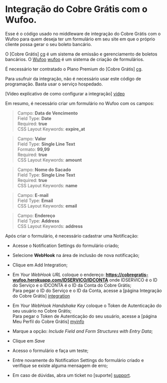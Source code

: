 Integração do Cobre Grátis com o Wufoo.
=================

Esse é o código usado no middleware de integração do Cobre Grátis com o Wufoo para quem deseja ter um formulário em seu site em que o próprio cliente possa gerar o seu boleto bancário.

O [Cobre Grátis] [cg] é um sistema de emissão e gerenciamento de boletos bancários.
O [Wufoo] [wufoo] é um sistema de criação de formulários.

É necessário ter contratado o Plano Premium do [Cobre Grátis] [cg].

Para usufruir da integração, não é necessário usar este código de programação. Basta usar o serviço hospedado.

[Vídeo explicativo de como configurar a integração] [video]

Em resumo, é necessário criar um formulário no Wufoo com os campos:

> Campo: **Data de Vencimento**<br>
Field Type: **Date**<br>
Required: **true**<br>
CSS Layout Keywords: **expire_at**

> Campo: **Valor**<br>
Field Type: **Single Line Text**<br>
Formato: **99,99**<br>
Required: **true**<br>
CSS Layout Keywords: **amount**<br>

> Campo: **Nome do Sacado**<br>
Field Type: **Single Line Text**<br>
Required: **true**<br>
CSS Layout Keywords: **name**<br>

> Campo: **E-mail**<br>
Field Type: **Email**<br>
CSS Layout Keywords: **email**<br>

> Campo: **Endereço**<br>
Field Type: **Address**<br>
CSS Layout Keywords: **address**<br>

Após criar o formulário, é necessário cadastrar uma Notificação:

* Acesse o Notification Settings do formulário criado;
* Selecione **WebHook** na área de inclusão de nova notificação;
* Clique em Add Integration;
* Em _Your WebHook URL_ coloque o endereço: **https://cobregratis-wufoo.herokuapp.com/IDSERVICO/IDCONTA** onde IDSERVICO é o ID do Serviço e o IDCONTA é o ID da Conta do Cobre Grátis;<br>
Para pegar o ID do Serviço e o ID da Conta, acesse a [página Integração do Cobre Grátis] [integration]
* Em _Your WebHook Handshake Key_ coloque o Token de Autenticação do seu usuário no Cobre Grátis;<br>
Para pegar o Token de Autenticação do seu usuário, acesse a [página Meu Perfil do Cobre Grátis] [myinfo]
* Marque a opção: _Include Field and Form Structures with Entry Data_;
* Clique em _Save_
* Acesso o formulário e faça um teste;
* Entre novamente do Notification Settings do formulário criado e verifique se existe alguma mensagem de erro;
* Em caso de dúvidas, abra um ticket no [suporte] [support].

  [cg]: http://cobregratis.com.br
  [wufoo]: http://wufoo.com
  [video]: http://screencast.com/t/qdbGoccFEQj
  [integration]: https://app.cobregratis.com.br/integration
  [myinfo]: https://app.cobregratis.com.br/myinfo
  [support]: http://suporte.cobregratis.com.br